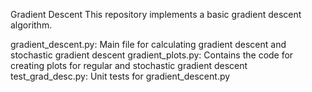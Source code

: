 Gradient Descent
This repository implements a basic gradient descent algorithm.

gradient_descent.py: Main file for calculating gradient descent and stochastic gradient descent
gradient_plots.py: Contains the code for creating plots for regular and stochastic gradient descent
test_grad_desc.py: Unit tests for gradient_descent.py
